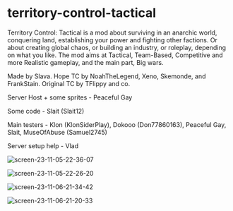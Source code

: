 # territory-control-tactical
Territory Control: Tactical is a mod about surviving in an anarchic world, conquering land, establishing your power and fighting other factions.
Or about creating global chaos, or building an industry, or roleplay, depending on what you like.
The mod aims at Tactical, Team-Based, Competitive and more Realistic gameplay, and the main part, Big wars.

Made by Slava. Hope TC by NoahTheLegend, Xeno, Skemonde, and FrankStain. Original TC by TFlippy and co.

Server Host + some sprites - Peaceful Gay

Some code - Slait (Slait12)

Main testers - Klon (KlonSiderPlay), Dokooo (Don77860163), Peaceful Gay, Slait, MuseOfAbuse (Samuel2745)

Server setup help - Vlad

![screen-23-11-05-22-36-07](https://github.com/slava998/territory-control-tactical/assets/126407560/4cf04648-b945-4951-80d4-2e0bc634152e)

![screen-23-11-05-22-26-20](https://github.com/slava998/territory-control-tactical/assets/126407560/ae1f2f14-9e4f-4ea0-86b1-dfa87f7a79f0)

![screen-23-11-06-21-34-42](https://github.com/slava998/territory-control-tactical/assets/126407560/0b81e6d0-094d-4107-8022-a1aaeed5a664)

![screen-23-11-06-21-20-33](https://github.com/slava998/territory-control-tactical/assets/126407560/95f11233-02c1-463a-938f-29476cd037c3)
